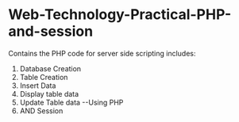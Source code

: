 # Web-Technology-Practical-PHP-and-session
Contains the PHP code for server side scripting includes:
1. Database Creation
2. Table Creation
3. Insert Data
4. Display table data
5. Update Table data
--Using PHP
6. AND Session

